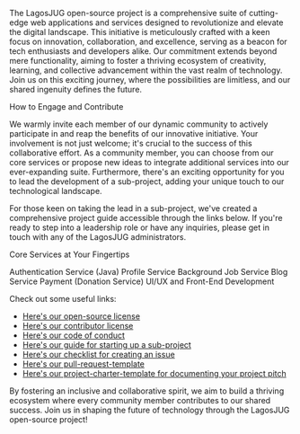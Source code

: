 The LagosJUG open-source project is a comprehensive suite of cutting-edge web applications and services designed to revolutionize and elevate the digital landscape. This initiative is meticulously crafted with a keen focus on innovation, collaboration, and excellence, serving as a beacon for tech enthusiasts and developers alike. Our commitment extends beyond mere functionality, aiming to foster a thriving ecosystem of creativity, learning, and collective advancement within the vast realm of technology. Join us on this exciting journey, where the possibilities are limitless, and our shared ingenuity defines the future.

How to Engage and Contribute

We warmly invite each member of our dynamic community to actively participate in and reap the benefits of our innovative initiative. Your involvement is not just welcome; it's crucial to the success of this collaborative effort. As a community member, you can choose from our core services or propose new ideas to integrate additional services into our ever-expanding suite. Furthermore, there's an exciting opportunity for you to lead the development of a sub-project, adding your unique touch to our technological landscape.

For those keen on taking the lead in a sub-project, we've created a comprehensive project guide accessible through the links below. If you're ready to step into a leadership role or have any inquiries, please get in touch with any of the LagosJUG administrators.

Core Services at Your Fingertips

Authentication Service (Java)
Profile Service
Background Job Service
Blog Service
Payment (Donation Service)
UI/UX and Front-End Development

Check out some useful links:
- [Here's our open-source license](https://github.com/LagosJavaUserGroup/Documents/blob/main/LICENSE)
- [Here's our contributor license](https://github.com/LagosJavaUserGroup/Documents/blob/main/CONTRIBUTOR_LICENSE.md)
- [Here's our code of conduct](https://github.com/LagosJavaUserGroup/Documents/blob/main/CODE_OF_CONDUCT.md)
- [Here's our guide for starting up a sub-project](https://github.com/LagosJavaUserGroup/Documents/blob/main/PROJECT_GUIDE.md)
- [Here's our checklist for creating an issue](https://github.com/LagosJavaUserGroup/Documents/blob/main/ISSUE_TEMPLATE.md)
- [Here's our pull-request-template](https://github.com/LagosJavaUserGroup/Documents/blob/main/PULL_REQUEST_TEMPLATE.md)
- [Here's our project-charter-template for documenting your project pitch](https://github.com/LagosJavaUserGroup/Documents/blob/main/project_charter.docx)


By fostering an inclusive and collaborative spirit, we aim to build a thriving ecosystem where every community member contributes to our shared success. Join us in shaping the future of technology through the LagosJUG open-source project!
